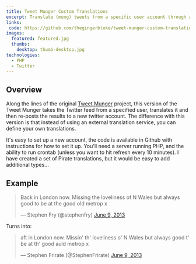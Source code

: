 ```yaml
---
title: Tweet Munger Custom Translations
excerpt: Translate (mung) tweets from a specific user account through a custom set of translations, then re-tweet from a new account.
links:
 code: https://github.com/thegingerbloke/tweet-munger-custom-translations/
images:
  featured: featured.jpg
  thumbs:
    desktop: thumb-desktop.jpg
technologies:
  - PHP
  - Twitter
---
```


## Overview

Along the lines of the original [Tweet Munger](../tweet-munger/) project, this version of the Tweet Munger takes the Twitter feed from a specified user, translates it and then re-posts the results to a new twitter account.  The difference with this version is that instead of using an external translation service, you can define your own translations.

It's easy to set up a new account, the code is available in Github with instructions for how to set it up.  You'll need a server running PHP, and the ability to run crontab (unless you want to hit refresh every 10 minutes).  I have created a set of Pirate translations, but it would be easy to add additional types...


## Example

<blockquote class="twitter-tweet" lang="en"><p>Back in London now. Missing the loveliness of N Wales but always good to be at the good old metrop x</p>&mdash; Stephen Fry (@stephenfry) <a href="https://twitter.com/stephenfry/status/343740307592060928">June 9, 2013</a></blockquote>
<script async src="//platform.twitter.com/widgets.js" charset="utf-8"></script>

Turns into:

<blockquote class="twitter-tweet" lang="en"><p>aft in London now. Missin&#39; th&#39; loveliness o&#39; N Wales but always good t&#39; be at th&#39; good auld metrop x</p>&mdash; Stephen Frirate (@StephenFrirate) <a href="https://twitter.com/StephenFrirate/status/343742037646004226">June 9, 2013</a></blockquote>
<script async src="//platform.twitter.com/widgets.js" charset="utf-8"></script>

